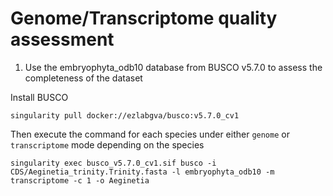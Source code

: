 # Genome/Transcriptome quality assessment

1. Use the embryophyta_odb10 database from BUSCO v5.7.0 to assess the completeness of the dataset

Install BUSCO
```
singularity pull docker://ezlabgva/busco:v5.7.0_cv1
```
Then execute the command for each species under either `genome` or `transcriptome` mode depending on the species
```
singularity exec busco_v5.7.0_cv1.sif busco -i CDS/Aeginetia_trinity.Trinity.fasta -l embryophyta_odb10 -m transcriptome -c 1 -o Aeginetia
```